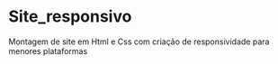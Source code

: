 # Site_responsivo
Montagem de site em Html e Css com criação de responsividade para menores plataformas
